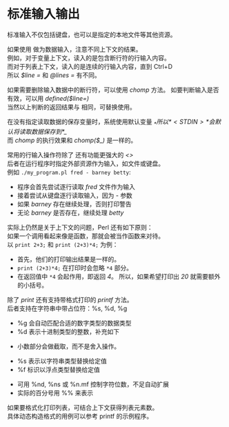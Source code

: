 # 标准输入输出
标准输入不仅包括键盘，也可以是指定的本地文件等其他资源。  

如果使用 *<STDIN>* 做为数据输入，注意不同上下文的结果。  
例如，对于变量上下文，读入的是包含断行符的行输入内容。  
而对于列表上下文，读入的是连续的行输入内容，直到 Ctrl+D  
所以 *$line = <STDIN>* 和 *@lines = <STDIN>* 有不同。  

如果需要删除输入数据中的断行符，可以使用 *chomp* 方法。
如要判断输入是否有效，可以用 *defined($line=<STDIN>)*  
当然以上判断的返回结果与 *<STDIN>* 相同，可替换使用。  

在没有指定读取数据的保存变量时，系统使用默认变量 *$_*  
所以 *<STDIN>* 会默认将读取数据保存到 *$_*  
而 *chomp* 的执行效果和 *chomp($_)* 是一样的。  

常用的行输入操作符除了 *<STDIN>* 还有功能更强大的 *<>*  
后者在运行程序时指定外部资源作为输入，如文件或键盘。  
例如 `./my_program.pl fred - barney betty`:  
* 程序会首先尝试逐行读取 *fred* 文件作为输入
* 接着尝试从键盘逐行读取输入，因为 *-* 参数
* 如果 *barney* 存在继续处理，否则打印警告
* 无论 *barney* 是否存在，继续处理 *betty*

实际上仍然是关于上下文的问题，Perl 还有如下原则：  
如果一个调用看起来像是函数，那就会被当作函数来对待。  
以 `print 2+3;` 和 `print (2+3)*4;` 为例：  
* 首先，他们的打印输出结果是一样的。
* `print (2+3)*4;` 在打印时会忽略 `*4` 部分。
* 在返回值中 `*4` 会起作用，即返回 *4*。
所以，如果希望打印出 *20* 就需要额外的小括号。  

除了 *print* 还有支持带格式打印的 *printf* 方法。  
后者支持在字符串中带占位符：%s, %d, %g  
* %g 会自动匹配合适的数字类型的数据类型
* %d 表示十进制类型的整数，补充如下
+ 小数部分会做截取，而不是舍入操作。
* %s 表示以字符串类型替换给定值
* %f 标识以浮点类型替换给定值
+ 可用 %nd, %ns 或 %n.mf 控制字符位数，不足自动扩展
+ 实际的百分号用 %% 来表示

如果要格式化打印列表，可结合上下文获得列表元素数。  
具体动态构造格式的用例可以参考 printf 的示例程序。  
